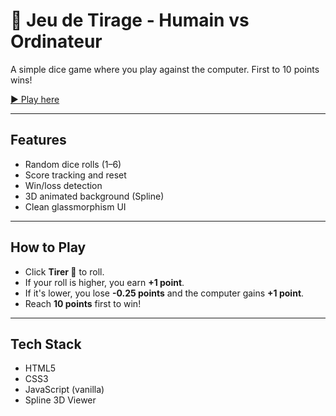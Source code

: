 # 🎲 Jeu de Tirage - Humain vs Ordinateur

A simple dice game where you play against the computer. First to 10 points wins!

[▶️ Play here](https://rezouali-imane.github.io/jeu-tirage-tp-daweb-/)

---

## Features
- Random dice rolls (1–6)
- Score tracking and reset
- Win/loss detection
- 3D animated background (Spline)
- Clean glassmorphism UI

---

## How to Play
- Click **Tirer 🎲** to roll.
- If your roll is higher, you earn **+1 point**.
- If it's lower, you lose **-0.25 points** and the computer gains **+1 point**.
- Reach **10 points** first to win!

---

## Tech Stack
- HTML5
- CSS3
- JavaScript (vanilla)
- Spline 3D Viewer

